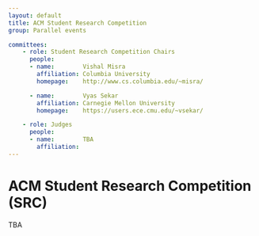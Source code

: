 ```yaml
---
layout: default
title: ACM Student Research Competition
group: Parallel events

committees:
    - role: Student Research Competition Chairs
      people:
      - name:        Vishal Misra
        affiliation: Columbia University
        homepage:    http://www.cs.columbia.edu/~misra/

      - name:        Vyas Sekar
        affiliation: Carnegie Mellon University
        homepage:    https://users.ece.cmu.edu/~vsekar/

    - role: Judges
      people:
      - name:        TBA
        affiliation:
---
```


# ACM Student Research Competition (SRC)
TBA

<!--
## Introduction

The ACM Student Research Competition (SRC) offers a unique forum for undergraduate and graduate students to present their original research before a panel of judges and attendees at well-known ACM-sponsored and co-sponsored conferences.

Winners of the ACM SRC at SIGCOMM will advance to ACM Grand Finals of the Student Research Competition to compete against the winners of other ACM conferences.
The SRC, including a small travel budget for each participant, is sponsored by Microsoft Research.

## Who is eligible?

You have to submit a [poster or demo abstract](cf-posters.html).
Qualified entrants must have current ACM student membership, have graduate or undergraduate student status at the time of submission (May 2017), and be the only student working on the project.

If a graduate student is part of a group research project and wishes to participate in an SRC, they can submit and present their individual contribution to the group research project.
Following the same spirit, in case of demo submissions, the student contributions should be clearly defined.


## How to participate?

The SIGCOMM poster and demo sessions will also serve as an ACM Student Research Competition.
To enter the first stage of the SRC, submit a [poster or demo abstract](cf-posters.html).

While not mandatory, entrants are encouraged to submit a letter from their advisor describing the specific contributions made by the student.
Undergraduates and graduate students will be treated in separate divisions (students starting their first year of graduate school at the time of the conference will be considered as undergraduates).

A small travel supplement is made available to accepted SRC entrants; please also submit applications for travel grant support.

## Sponsors

<center>
<a href="http://www.microsoft.com"><img src="images/sponsors/microsoft.jpeg" alt="Microsoft" style="width: 260px; border: 0;"/></a>
</center>

## <i class="fa fa-calendar"></i> Important Dates

{% include dates.html track = "posters" %}

## Organizers

{% include committees.html committees = page.committees %}
-->